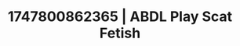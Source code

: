 ---
categories:
- Spiritual kink
- Booty worship
- Body worship
- Kinky fairytales
- Rough sex
image: /assets/images/1747800862365.jpg
layout: post
seo:
  description: Featured content with high-quality ABDL Play, Scat Fetish. HD images
    available.
  keywords: ABDL Play, Scat Fetish
  og_image: /assets/images/1747800862365.jpg
  schema_type: VisualArtwork
tags:
- '#1747800862365'
- ABDL Play
- Scat Fetish
title: 1747800862365 | ABDL Play Scat Fetish
---